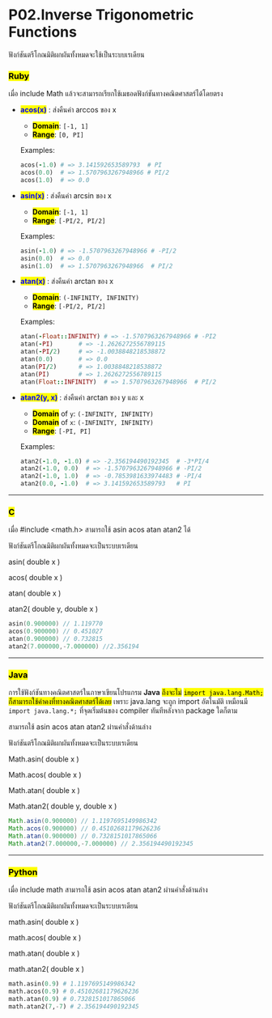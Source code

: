 # P02.Inverse Trigonometric Functions
ฟังก์ชันตรีโกณมิติผกผันทั้งหมดจะใช้เป็นระบบเรเดียน

### <mark style="color:$danger;">Ruby</mark>

เมื่อ include Math แล้วจะสามารถเรียกใช้เมธอดฟังก์ชันทางคณิตศาสตร์ได้โดยตรง

*   <mark style="color:blue;">**acos(x)**</mark> : ส่งคืนค่า arccos ของ x

    * <mark style="color:$success;">**Domain**</mark>:  `[-1, 1]`&#x20;
    * <mark style="color:$warning;">**Range**</mark>:  `[0, PI]`&#x20;

    Examples:

    ```ruby
    acos(-1.0) # => 3.141592653589793  # PI
    acos(0.0)  # => 1.5707963267948966 # PI/2
    acos(1.0)  # => 0.0
    ```
*   <mark style="color:blue;">**asin(x)**</mark> : ส่งคืนค่า arcsin ของ x

    * <mark style="color:$success;">**Domain**</mark>:  `[-1, 1]`
    * <mark style="color:$warning;">**Range**</mark>:  `[-PI/2, PI/2]`&#x20;

    Examples:

    ```ruby
    asin(-1.0) # => -1.5707963267948966 # -PI/2
    asin(0.0)  # => 0.0
    asin(1.0)  # => 1.5707963267948966  # PI/2
    ```
*   <mark style="color:blue;">**atan(x)**</mark> : ส่งคืนค่า arctan ของ x

    * <mark style="color:$success;">**Domain**</mark>:  `(-INFINITY, INFINITY)`
    * <mark style="color:$warning;">**Range**</mark>:  `[-PI/2, PI/2]`&#x20;

    Examples:

    ```ruby
    atan(-Float::INFINITY) # => -1.5707963267948966 # -PI2
    atan(-PI)       # => -1.2626272556789115
    atan(-PI/2)     # => -1.0038848218538872
    atan(0.0)       # => 0.0
    atan(PI/2)      # => 1.0038848218538872
    atan(PI)        # => 1.2626272556789115
    atan(Float::INFINITY)  # => 1.5707963267948966  # PI/2
    ```
*   <mark style="color:blue;">**atan2(y, x)**</mark> : ส่งคืนค่า arctan ของ y และ x

    * <mark style="color:$success;">**Domain**</mark> of `y`: `(-INFINITY, INFINITY)`
    * <mark style="color:$success;">**Domain**</mark> of `x`: `(-INFINITY, INFINITY)`&#x20;
    * <mark style="color:$warning;">**Range**</mark>: `[-PI, PI]`&#x20;

    Examples:

    ```ruby
    atan2(-1.0, -1.0) # => -2.356194490192345  # -3*PI/4
    atan2(-1.0, 0.0)  # => -1.5707963267948966 # -PI/2
    atan2(-1.0, 1.0)  # => -0.7853981633974483 # -PI/4
    atan2(0.0, -1.0)  # => 3.141592653589793   # PI
    ```

***

### <mark style="color:$danger;">C</mark>

เมื่อ #include \<math.h> สามารถใช้ asin acos atan atan2 ได้

ฟังก์ชันตรีโกณมิติผกผันทั้งหมดจะเป็นระบบเรเดียน

asin( double x )

acos( double x )

atan( double x )

atan2( double y, double x )

```c
asin(0.900000) // 1.119770
acos(0.900000) // 0.451027
atan(0.900000) // 0.732815
atan2(7.000000,-7.000000) //2.356194
```

***

### <mark style="color:$danger;">Java</mark>

การใช้ฟังก์ชันทางคณิตศาสตร์ในภาษาเขียนโปรแกรม **Java** <mark style="color:$info;">ถึงจะไม่</mark> <mark style="color:$info;"></mark><mark style="color:$info;">`import java.lang.Math;`</mark> <mark style="color:$info;"></mark><mark style="color:$info;">ก็สามารถใช้ค่าคงที่ทางคณิตศาสตร์ได้เลย</mark> เพราะ java.lang จะถูก import อัตโนมัติ เหมือนมี `import java.lang.*;` ที่จุดเริ่มต้นของ compiler ทันทีหลังจาก package ใดก็ตาม

สามารถใช้ asin acos atan atan2 ผ่านคำสั่งด้านล่าง

ฟังก์ชันตรีโกณมิติผกผันทั้งหมดจะเป็นระบบเรเดียน

Math.asin( double x )

Math.acos( double x )

Math.atan( double x )

Math.atan2( double y, double x )

```java
Math.asin(0.900000) // 1.1197695149986342
Math.acos(0.900000) // 0.45102681179626236
Math.atan(0.900000) // 0.7328151017865066
Math.atan2(7.000000,-7.000000) // 2.356194490192345
```

***

### <mark style="color:$danger;">Python</mark>

เมื่อ include math สามารถใช้ asin acos atan atan2 ผ่านคำสั่งด้านล่าง

ฟังก์ชันตรีโกณมิติผกผันทั้งหมดจะเป็นระบบเรเดียน

math.asin( double x )

math.acos( double x )

math.atan( double x )

math.atan2( double x )

```python
math.asin(0.9) # 1.1197695149986342
math.acos(0.9) # 0.45102681179626236
math.atan(0.9) # 0.7328151017865066
math.atan2(7,-7) # 2.356194490192345
```

